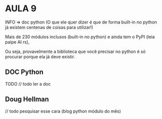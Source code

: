 # AULA 9

INFO => doc python (O que ele quer dizer é que de forma built-in no python já existem centenas de coisas para utilizar!)

Mais de 230 módulos inclusos (built-in no python) e ainda tem o PyPI (leia paipe AI rs),

Ou seja, provavelmente a biblioteca que você precisar no python é só procurar porque ela já deve existir.

## DOC Python

TODO
// todo ler a doc

## Doug Hellman

// todo pesquisar esse cara (blog python módulo do mês)
